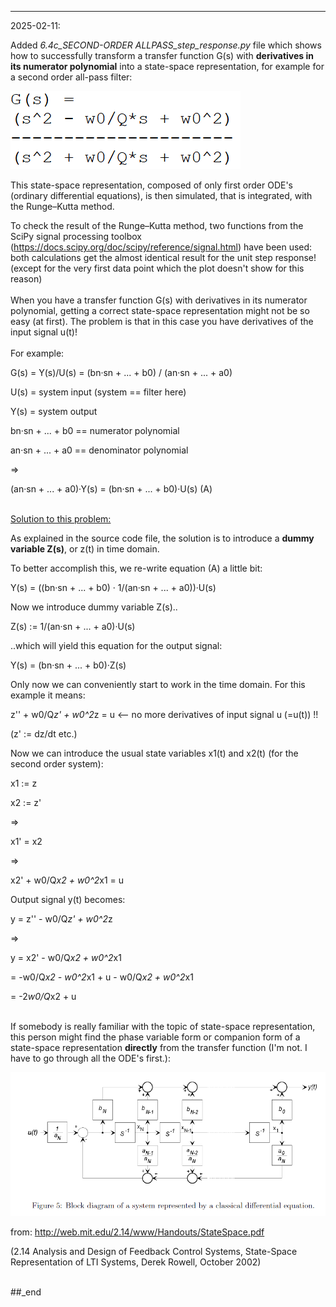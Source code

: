 ------

2025-02-11:

Added *6.4c_SECOND-ORDER ALLPASS_step_response.py* file which shows how to successfully transform a transfer function G(s) with **derivatives in its numerator polynomial** into a state-space representation, for example for a second order all-pass filter:

![plot](./systems%2Cfilters_and_feedback-controls/all-pass_filters/pictures/G_s_transfer_function_AP2.png)

This state-space representation, composed of only first order ODE's (ordinary differential equations), is then simulated, that is integrated, with the Runge–Kutta method.

To check the result of the Runge–Kutta method, two functions from the SciPy signal processing toolbox (https://docs.scipy.org/doc/scipy/reference/signal.html) have been used: both calculations get the almost identical result for the unit step response! (except for the very first data point which the plot doesn't show for this reason)
\
\
When you have a transfer function G(s) with derivatives in its numerator polynomial, getting a correct state-space representation might not be so easy (at first). The problem is that in this case you have derivatives of the input signal u(t)!
\
\
For example:
 
G(s) = Y(s)/U(s) = (bn·sn + ... + b0) / (an·sn + ... + a0)

U(s) = system input (system == filter here)

Y(s) = system output

bn·sn + ... + b0 == numerator polynomial

an·sn + ... + a0 == denominator polynomial
 
=>

(an·sn + ... + a0)·Y(s) = (bn·sn + ... + b0)·U(s)  (A)

\
<ins>Solution to this problem:</ins>

As explained in the source code file, the solution is to introduce a **dummy variable Z(s)**, or z(t) in time domain.

To better accomplish this, we re-write equation (A) a little bit:

Y(s) = ((bn·sn + ... + b0) · 1/(an·sn + ... + a0))·U(s)

Now we introduce dummy variable Z(s)..

Z(s) := 1/(an·sn + ... + a0)·U(s)

..which will yield this equation for the output signal:

Y(s)  = (bn·sn + ... + b0)·Z(s)

Only now we can conveniently start to work in the time domain. For this example it means:

z'' + w0/Q*z' + w0^2*z = u <-- no more derivatives of input signal u (=u(t)) !!

(z' := dz/dt etc.)

Now we can introduce the usual state variables x1(t) and x2(t) (for the second order system):

x1 := z

x2 := z'

=>

x1' = x2

=>

x2' + w0/Q*x2 + w0^2*x1 = u

Output signal y(t) becomes:

y = z'' - w0/Q*z' + w0^2*z

=>

y = x2' - w0/Q*x2 + w0^2*x1

= -w0/Q*x2 - w0^2*x1 + u - w0/Q*x2 + w0^2*x1

= -2*w0/Q*x2 + u

\
If somebody is really familiar with the topic of state-space representation, this person might find the phase variable form or companion form of a state-space representation **directly** from the transfer function (I'm not. I have to go through all the ODE's first.):

![plot](./systems%2Cfilters_and_feedback-controls/all-pass_filters/pictures/fig5.png)

from: http://web.mit.edu/2.14/www/Handouts/StateSpace.pdf

(2.14 Analysis and Design of Feedback Control Systems, State-Space Representation of LTI Systems, Derek Rowell, October 2002)

\
##_end
